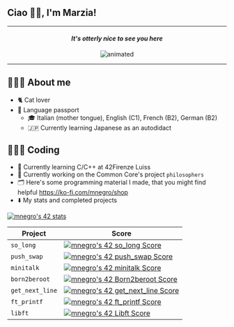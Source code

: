 ## Ciao 👋🏻, I'm Marzia!

---

<h4 align="center"><em>It's otterly nice to see you here</em></h4>
<p align="center">
  <img src="https://media.giphy.com/media/v0YiARQxj1yc8/giphy.gif" alt="animated"/>
</p>

---

## 🙇🏻‍♀️ About me
* 🐈 Cat lover
* 🛂 Language passport
	* 🎓 Italian (mother tongue), English (C1), French (B2), German (B2)
	* 🇯🇵 Currently learning Japanese as an autodidact

## 👩🏻‍💻 Coding
* 🌱 Currently learning C/C++ at 42Firenze Luiss
* 🔭 Currently working on the Common Core's project `philosophers`
* 🗂️ Here's some programming material I made, that you might find helpful https://ko-fi.com/mnegro/shop
* ⬇️ My stats and completed projects

[![mnegro's 42 stats](https://badge42.vercel.app/api/v2/clhypeekx004508mlla98wjfp/stats?cursusId=21&coalitionId=284)](https://github.com/JaeSeoKim/badge42)

| Project         | Score       |
| -----------     | ----------- |
| `so_long`       | [![mnegro's 42 so_long Score](https://badge42.vercel.app/api/v2/clhypeekx004508mlla98wjfp/project/3057485)](https://github.com/JaeSeoKim/badge42) |
| `push_swap`     | [![mnegro's 42 push_swap Score](https://badge42.vercel.app/api/v2/clhypeekx004508mlla98wjfp/project/3053431)](https://github.com/JaeSeoKim/badge42) |
| `minitalk`      | [![mnegro's 42 minitalk Score](https://badge42.vercel.app/api/v2/clhypeekx004508mlla98wjfp/project/3028848)](https://github.com/JaeSeoKim/badge42) |
| `born2beroot`   | [![mnegro's 42 Born2beroot Score](https://badge42.vercel.app/api/v2/clhypeekx004508mlla98wjfp/project/2875959)](https://github.com/JaeSeoKim/badge42) |
| `get_next_line` | [![mnegro's 42 get_next_line Score](https://badge42.vercel.app/api/v2/clhypeekx004508mlla98wjfp/project/2875961)](https://github.com/JaeSeoKim/badge42) |
| `ft_printf`     | [![mnegro's 42 ft_printf Score](https://badge42.vercel.app/api/v2/clhypeekx004508mlla98wjfp/project/2875960)](https://github.com/JaeSeoKim/badge42) |
| `libft`         | [![mnegro's 42 Libft Score](https://badge42.vercel.app/api/v2/clhypeekx004508mlla98wjfp/project/2818256)](https://github.com/JaeSeoKim/badge42) |

<!--
**marzianegro/marzianegro** is a ✨ _special_ ✨ repository because its `README.md` (this file) appears on your GitHub profile.

<h4 align="center"><em>Currently exploring the intersections between technology and languages</em></h4>
* 👾 Always been a nerd, so decided to give coding a go

-->
